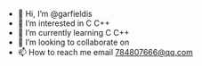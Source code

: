 - 👋 Hi, I’m @garfieldis
- 👀 I’m interested in C  C++
- 🌱 I’m currently learning C  C++
- 💞️ I’m looking to collaborate on 
- 📫 How to reach me email 784807666@qq.com

<!---
garfieldis/garfieldis is a ✨ special ✨ repository because its `README.md` (this file) appears on your GitHub profile.
You can click the Preview link to take a look at your changes.
--->
